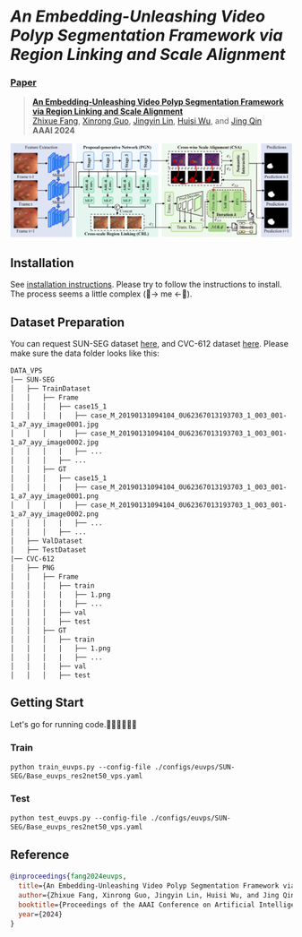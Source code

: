 #  _An Embedding-Unleashing Video Polyp Segmentation Framework via Region Linking and Scale Alignment_
<!-- Official implementation of AAAI-24 paper: An Embedding-Unleashing Video Polyp Segmentation Framework via Region Linking and Scale Alignment. -->
### [Paper]()
> [**An Embedding-Unleashing Video Polyp Segmentation Framework via Region Linking and Scale Alignment**]()         
> [Zhixue Fang](), [Xinrong Guo](), [Jingyin Lin](), [Huisi Wu](), and [Jing Qin]() \
> **AAAI 2024**

![block images](figures/overview.jpg)

## Installation
See [installation instructions](INSTALL.md). Please try to follow the instructions to install. The process seems a little complex (🤡-> me <-🤡). 

## Dataset Preparation
You can request SUN-SEG dataset [here](https://github.com/GewelsJI/VPS.git), and CVC-612 dataset [here](https://polyp.grand-challenge.org/CVCClinicDB/).
Please make sure the data folder looks like this:
```
DATA_VPS
|── SUN-SEG
│   ├── TrainDataset
│   │   ├── Frame
│   │   │   ├── case15_1
│   │   │   |   ├── case_M_20190131094104_0U62367013193703_1_003_001-1_a7_ayy_image0001.jpg
│   │   │   |   ├── case_M_20190131094104_0U62367013193703_1_003_001-1_a7_ayy_image0002.jpg
│   │   │   |   ├── ...
│   │   │   ├── ...
│   │   ├── GT
│   │   │   ├── case15_1
│   │   │   |   ├── case_M_20190131094104_0U62367013193703_1_003_001-1_a7_ayy_image0001.png
│   │   │   |   ├── case_M_20190131094104_0U62367013193703_1_003_001-1_a7_ayy_image0002.png
│   │   │   |   ├── ...
│   │   │   ├── ...
│   ├── ValDataset
│   ├── TestDataset
|── CVC-612
│   ├── PNG
│   │   ├── Frame
│   │   │   ├── train
│   │   │   |   ├── 1.png
│   │   │   |   ├── ...
│   │   │   ├── val
│   │   │   ├── test
│   │   ├── GT
│   │   │   ├── train
│   │   │   |   ├── 1.png
│   │   │   |   ├── ...
│   │   │   ├── val
│   │   │   ├── test
```

## Getting Start
Let's go for running code.🏃‍♀️🏃‍♀️🏃‍♀️

### Train
```commandline
python train_euvps.py --config-file ./configs/euvps/SUN-SEG/Base_euvps_res2net50_vps.yaml
```

### Test
```commandline
python test_euvps.py --config-file ./configs/euvps/SUN-SEG/Base_euvps_res2net50_vps.yaml
```

## Reference
```bibtex
@inproceedings{fang2024euvps,
  title={An Embedding-Unleashing Video Polyp Segmentation Framework via Region Linking and Scale Alignment},
  author={Zhixue Fang, Xinrong Guo, Jingyin Lin, Huisi Wu, and Jing Qin},
  booktitle={Proceedings of the AAAI Conference on Artificial Intelligence},
  year={2024}
}
```

